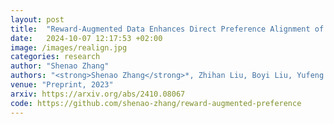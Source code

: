 ```yaml
---
layout: post
title:  "Reward-Augmented Data Enhances Direct Preference Alignment of LLMs"
date:   2024-10-07 12:17:53 +02:00
image: /images/realign.jpg
categories: research
author: "Shenao Zhang"
authors: "<strong>Shenao Zhang</strong>*, Zhihan Liu, Boyi Liu, Yufeng Zhang, Yingxiang Yang, Yongfei Liu, Liyu Chen, Tao Sun, Zhaoran Wang"
venue: "Preprint, 2023"
arxiv: https://arxiv.org/abs/2410.08067
code: https://github.com/shenao-zhang/reward-augmented-preference
---
```


